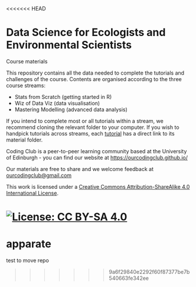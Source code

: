 <<<<<<< HEAD
# Data Science for Ecologists and Environmental Scientists
Course materials

This repository contains all the data needed to complete the tutorials and challenges of the course. Contents are organised according to the three course streams:

* Stats from Scratch (getting started in R)
* Wiz of Data Viz (data visualisation)
* Mastering Modelling (advanced data analysis)

If you intend to complete most or all tutorials within a stream, we recommend cloning the relevant folder to your computer. If you wish to handpick tutorials across streams, each [tutorial](https://ourcodingclub.github.io/tutorials/) has a direct link to its material folder. 

Coding Club is a peer-to-peer learning community based at the University of Edinburgh - you can find our website at https://ourcodingclub.github.io/

Our materials are free to share and we welcome feedback at ourcodingclub@gmail.com

This work is licensed under a [Creative Commons Attribution-ShareAlike 4.0 International License](https://creativecommons.org/licenses/by-sa/4.0/).

[![License: CC BY-SA 4.0](https://licensebuttons.net/l/by-sa/4.0/80x15.png)](https://creativecommons.org/licenses/by-sa/4.0/)
=======
# apparate
test to move repo
>>>>>>> 9a6f29840e2292f60f87377be7b540663fe342ee

